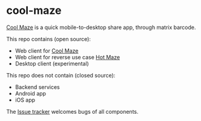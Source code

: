 # cool-maze
[Cool Maze](https://coolmaze.io/) is a quick mobile-to-desktop share app, through matrix barcode.

This repo contains (open source):
- Web client for [Cool Maze](https://coolmaze.io/)
- Web client for reverse use case [Hot Maze](https://hotmaze.io/)
- Desktop client (experimental)

This repo does not contain (closed source):
- Backend services
- Android app
- iOS app

The [Issue tracker](https://github.com/Deleplace/cool-maze/issues) welcomes bugs of all components.
